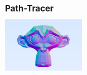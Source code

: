 # Path-Tracer

![alt text](https://github.com/kbau121/Path-Tracer/blob/embree/PathTracer/output.png?raw=true)
